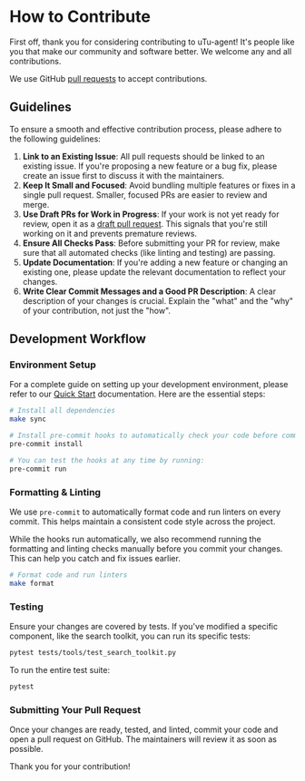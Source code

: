 # How to Contribute

First off, thank you for considering contributing to uTu-agent! It's people like you that make our community and software better. We welcome any and all contributions.

We use GitHub [pull requests](https://docs.github.com/en/pull-requests/collaborating-with-pull-requests/proposing-changes-to-your-work-with-pull-requests/about-pull-requests) to accept contributions.

## Guidelines

To ensure a smooth and effective contribution process, please adhere to the following guidelines:

1.  **Link to an Existing Issue**: All pull requests should be linked to an existing issue. If you're proposing a new feature or a bug fix, please create an issue first to discuss it with the maintainers.
2.  **Keep It Small and Focused**: Avoid bundling multiple features or fixes in a single pull request. Smaller, focused PRs are easier to review and merge.
3.  **Use Draft PRs for Work in Progress**: If your work is not yet ready for review, open it as a [draft pull request](https://docs.github.com/en/pull-requests/collaborating-with-pull-requests/proposing-changes-to-your-work-with-pull-requests/about-pull-requests#draft-pull-requests). This signals that you're still working on it and prevents premature reviews.
4.  **Ensure All Checks Pass**: Before submitting your PR for review, make sure that all automated checks (like linting and testing) are passing.
5.  **Update Documentation**: If you're adding a new feature or changing an existing one, please update the relevant documentation to reflect your changes.
6.  **Write Clear Commit Messages and a Good PR Description**: A clear description of your changes is crucial. Explain the "what" and the "why" of your contribution, not just the "how".

## Development Workflow

### Environment Setup

For a complete guide on setting up your development environment, please refer to our [Quick Start](https://tencentcloudadp.github.io/Youtu-agent/quickstart/) documentation. Here are the essential steps:

```sh
# Install all dependencies
make sync

# Install pre-commit hooks to automatically check your code before committing
pre-commit install

# You can test the hooks at any time by running:
pre-commit run
```

### Formatting & Linting

We use `pre-commit` to automatically format code and run linters on every commit. This helps maintain a consistent code style across the project.

While the hooks run automatically, we also recommend running the formatting and linting checks manually before you commit your changes. This can help you catch and fix issues earlier.

```sh
# Format code and run linters
make format
```

### Testing

Ensure your changes are covered by tests. If you've modified a specific component, like the search toolkit, you can run its specific tests:

```sh
pytest tests/tools/test_search_toolkit.py
```

To run the entire test suite:

```sh
pytest
```

### Submitting Your Pull Request

Once your changes are ready, tested, and linted, commit your code and open a pull request on GitHub. The maintainers will review it as soon as possible.

Thank you for your contribution!